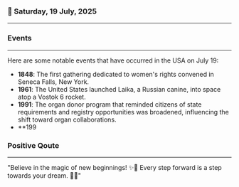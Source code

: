 ### 📅 Saturday, 19 July, 2025
------
### Events
------
Here are some notable events that have occurred in the USA on July 19:

- **1848**: The first gathering dedicated to women's rights convened in Seneca Falls, New York.
- **1961**: The United States launched Laika, a Russian canine, into space atop a Vostok 6 rocket.
- **1991**: The organ donor program that reminded citizens of state requirements and registry opportunities was broadened, influencing the shift toward organ collaborations.
- **199
### Positive Qoute
------
"Believe in the magic of new beginnings! ✨🌟 Every step forward is a step towards your dream. 🚀💖"
